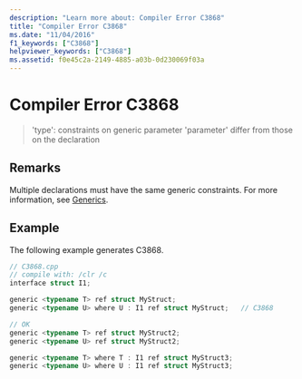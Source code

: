 ```yaml
---
description: "Learn more about: Compiler Error C3868"
title: "Compiler Error C3868"
ms.date: "11/04/2016"
f1_keywords: ["C3868"]
helpviewer_keywords: ["C3868"]
ms.assetid: f0e45c2a-2149-4885-a03b-0d230069f03a
---
```

# Compiler Error C3868

> 'type': constraints on generic parameter 'parameter' differ from those on the declaration

## Remarks

Multiple declarations must have the same generic constraints.  For more information, see [Generics](../../extensions/generics-cpp-component-extensions.md).

## Example

The following example generates C3868.

```cpp
// C3868.cpp
// compile with: /clr /c
interface struct I1;

generic <typename T> ref struct MyStruct;
generic <typename U> where U : I1 ref struct MyStruct;   // C3868

// OK
generic <typename T> ref struct MyStruct2;
generic <typename U> ref struct MyStruct2;

generic <typename T> where T : I1 ref struct MyStruct3;
generic <typename U> where U : I1 ref struct MyStruct3;
```
